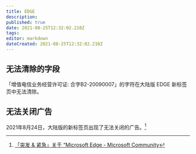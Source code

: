 ```yaml
---
title: EDGE
description: 
published: true
date: 2021-08-25T12:32:02.210Z
tags:
editor: markdown
dateCreated: 2021-08-25T12:32:02.210Z
---
```


## 无法清除的字段

「增值电信业务经营许可证: 合字B2-20090007」的字符在大陆版 EDGE 新标签页中无法清除。

## 无法关闭广告

2021年8月24日，大陆版的新标签页出现了无法关闭的广告。[^4ee5]

[^4ee5]: [「突发 & 紧急」关于 “Microsoft Edge - Microsoft Community](https://web.archive.org/web/20210825035010/https://answers.microsoft.com/zh-hans/microsoftedge/forum/all/突发/7324bc7c-58ec-4ee5-b01b-7bca795ca7a8)
